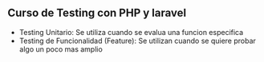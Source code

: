 ## Curso de Testing con PHP y laravel

- Testing Unitario: Se utiliza cuando se evalua una funcion especifica
- Testing de Funcionalidad (Feature): Se utilizan cuando se quiere probar algo un poco mas amplio